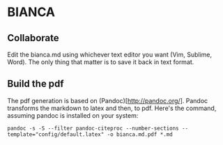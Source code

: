 # BIANCA

## Collaborate

Edit the bianca.md using whichever text editor you want (Vim, Sublime, Word). 
The only thing that matter is to save it back in text format.

## Build the pdf

The pdf generation is based on (Pandoc)[http://pandoc.org/]. Pandoc transforms the markdown to latex and then, to pdf. 
Here's the command, assuming pandoc is installed on your system:

`pandoc -s -S --filter pandoc-citeproc --number-sections --template="config/default.latex" -o bianca.md.pdf *.md`

